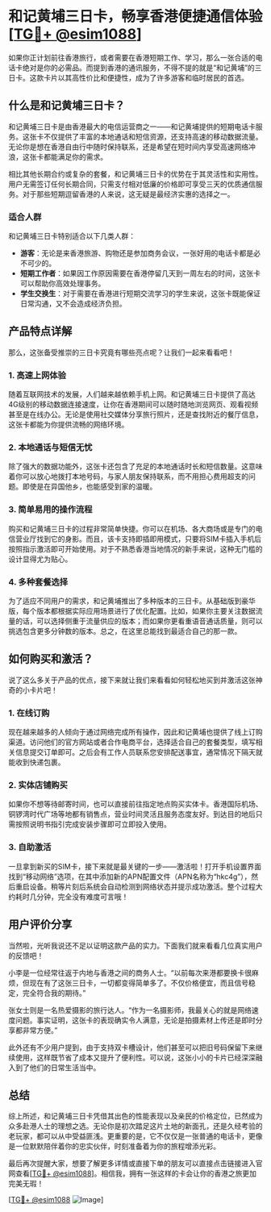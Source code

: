 # 和记黄埔三日卡，畅享香港便捷通信体验[[TG💪+ @esim1088](https://t.me/s/esim1088)]

如果你正计划前往香港旅行，或者需要在香港短期工作、学习，那么一张合适的电话卡绝对是你的必需品。而提到香港的通讯服务，不得不提的就是“和记黄埔”的三日卡。这款卡片以其高性价比和便捷性，成为了许多游客和临时居民的首选。

## 什么是和记黄埔三日卡？

和记黄埔三日卡是由香港最大的电信运营商之一——和记黄埔提供的短期电话卡服务。这张卡不仅提供了丰富的本地通话和短信资源，还支持高速的移动数据流量。无论你是想在香港自由行中随时保持联系，还是希望在短时间内享受高速网络冲浪，这张卡都能满足你的需求。

相比其他长期合约或复杂的套餐，和记黄埔三日卡的优势在于其灵活性和实用性。用户无需签订任何长期合同，只需支付相对低廉的价格即可享受三天的优质通信服务。对于那些短期逗留香港的人来说，这无疑是最经济实惠的选择之一。

### 适合人群

和记黄埔三日卡特别适合以下几类人群：
- **游客**：无论是来香港旅游、购物还是参加商务会议，一张好用的电话卡都是必不可少的。
- **短期工作者**：如果因工作原因需要在香港停留几天到一周左右的时间，这张卡可以帮助你高效处理事务。
- **学生交换生**：对于需要在香港进行短期交流学习的学生来说，这张卡既能保证日常沟通，又不会造成经济负担。

## 产品特点详解

那么，这张备受推崇的三日卡究竟有哪些亮点呢？让我们一起来看看吧！

### 1. 高速上网体验

随着互联网技术的发展，人们越来越依赖手机上网。和记黄埔三日卡提供了高达4G级别的移动数据连接速度，让你在香港期间可以随时随地浏览网页、观看视频甚至是在线办公。无论是使用社交媒体分享旅行照片，还是查找附近的餐厅信息，这张卡都能为你提供流畅的网络环境。

### 2. 本地通话与短信无忧

除了强大的数据功能外，这张卡还包含了充足的本地通话时长和短信数量。这意味着你可以放心地拨打本地号码，与家人朋友保持联系，而不用担心费用超支的问题。即使是在异国他乡，也能感受到家的温暖。

### 3. 简单易用的操作流程

购买和记黄埔三日卡的过程非常简单快捷。你可以在机场、各大商场或是专门的电信营业厅找到它的身影。而且，该卡支持即插即用模式，只要将SIM卡插入手机后按照指示激活即可开始使用。对于不熟悉香港当地情况的新手来说，这种无门槛的设计显得尤为贴心。

### 4. 多种套餐选择

为了适应不同用户的需求，和记黄埔推出了多种版本的三日卡。从基础版到豪华版，每个版本都根据实际应用场景进行了优化配置。比如，如果你主要关注数据流量的话，可以选择侧重于流量供应的版本；而如果你更看重语音通话质量，则可以挑选包含更多分钟数的版本。总之，在这里总能找到最适合自己的那一款。

## 如何购买和激活？

说了这么多关于产品的优点，接下来就让我们来看看如何轻松地买到并激活这张神奇的小卡片吧！

### 1. 在线订购

现在越来越多的人倾向于通过网络完成所有操作，因此和记黄埔也提供了线上订购渠道。访问他们的官方网站或者合作电商平台，选择适合自己的套餐类型，填写相关信息提交订单即可。之后会有工作人员联系您安排配送事宜，通常情况下隔天就能收到快递包裹。

### 2. 实体店铺购买

如果你不想等待邮寄时间，也可以直接前往指定地点购买实体卡。香港国际机场、铜锣湾时代广场等地都有销售点，营业时间灵活且服务态度友好。到达目的地后只需按照说明书指引完成安装步骤即可立即投入使用。

### 3. 自助激活

一旦拿到新买的SIM卡，接下来就是最关键的一步——激活啦！打开手机设置界面找到“移动网络”选项，在其中添加新的APN配置文件（APN名称为“hkc4g”），然后重启设备。稍等片刻后系统会自动检测到网络状态并提示成功激活。整个过程大约耗时几分钟，完全没有难度可言哦！

## 用户评价分享

当然啦，光听我说还不足以证明这款产品的实力。下面我们就来看看几位真实用户的反馈吧！

小李是一位经常往返于内地与香港之间的商务人士。“以前每次来港都要换卡很麻烦，但现在有了这张三日卡，一切都变得简单多了。不仅价格便宜，而且信号稳定，完全符合我的期待。”

张女士则是一名热爱摄影的旅行达人。“作为一名摄影师，我最关心的就是网络速度问题。事实证明，这张卡的表现确实令人满意，无论是拍摄素材上传还是即时分享都非常方便。”

此外还有不少用户提到，由于支持双卡槽设计，他们甚至可以把旧号码保留下来继续使用，这样既节省了成本又提升了便利性。可以说，这张小小的卡片已经深深融入到了他们的日常生活当中。

## 总结

综上所述，和记黄埔三日卡凭借其出色的性能表现以及亲民的价格定位，已然成为众多赴港人士的理想之选。无论你是初次踏足这片土地的新面孔，还是久经考验的老玩家，都可以从中受益匪浅。更重要的是，它不仅仅是一张普通的电话卡，更像是一位默默陪伴着你的忠实伙伴，时刻准备着为你的旅程增添光彩。

最后再次提醒大家，想要了解更多详情或直接下单的朋友可以直接点击链接进入官网查看[[TG💪+ @esim1088](https://t.me/s/esim1088)]。相信我，拥有一张这样的卡会让你的香港之旅更加完美无瑕！

[[TG💪+ @esim1088](https://t.me/s/esim1088) ![Image](https://i.postimg.cc/4NQfJmqS/Snipaste-2025-05-13-00-14-12.png)]